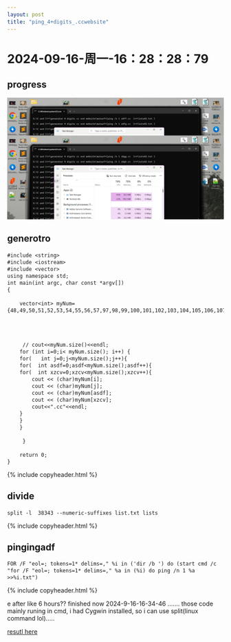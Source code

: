 ```yaml
--- 
layout: post 
title: "ping_4+digits_.ccwebsite" 
--- 
```

# 2024-09-16-周一-16：28：28：79 

## progress

![e](/eeee/picture/siaiq1.png)

## generotro 

```
#include <string>
#include <iostream>
#include <vector>
using namespace std;
int main(int argc, char const *argv[])
{

	vector<int> myNum={48,49,50,51,52,53,54,55,56,57,97,98,99,100,101,102,103,104,105,106,107,108,109,110,111,112,113,114,115,116,117,118,119,120,121,122};
	
	
	
	
	 // cout<<myNum.size()<<endl;
	for (int i=0;i< myNum.size(); i++) {
	for(   int j=0;j<myNum.size();j++){
	for(  int asdf=0;asdf<myNum.size();asdf++){
	for(  int xzcv=0;xzcv<myNum.size();xzcv++){
        cout << (char)myNum[i];
        cout << (char)myNum[j];
        cout << (char)myNum[asdf];
        cout << (char)myNum[xzcv];
        cout<<".cc"<<endl;
    }
	}
    }
 
	 }

	return 0;
}
```

{% include copyheader.html %}

## divide 

```
split -l  38343 --numeric-suffixes list.txt lists
```

{% include copyheader.html %}

## pingingadf

```
FOR /F "eol=; tokens=1* delims=," %i in ('dir /b ') do (start cmd /c "for /F "eol=; tokens=1* delims=," %a in (%i) do ping /n 1 %a >>%i.txt")
```

{% include copyheader.html %}

e after like 6 hours?? finished now 2024-9-16-16-34-46 .......
those code mainly runing in cmd, i had Cygwin installed, so i can use split(linux command lol).....



<a href="/assets/allrustli.txt" download>
resutl here
</a>